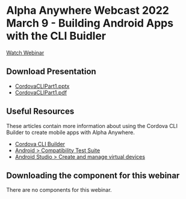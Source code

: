 # Alpha Anywhere Webcast 2022 March 9 - Building Android Apps with the CLI Buidler

[Watch Webinar](https://www.youtube.com/watch)

## Download Presentation
 - [CordovaCLIPart1.pptx](https://github.com/alphaanywhere/Alpha-Anywhere-Webinars/raw/master/2022%2003%2009/CordovaCLIPart1.pptx)
 - [CordovaCLIPart1.pdf](https://github.com/alphaanywhere/Alpha-Anywhere-Webinars/raw/master/2022%2003%2009/CordovaCLIPart1.pdf)

## Useful Resources
These articles contain more information about using the Cordova CLI Builder to create mobile apps with Alpha Anywhere.

 - [Cordova CLI Builder](https://documentation.alphasoftware.com/documentation/index?search=phonegap%20cli%20builder)
 - [Android > Compatibility Test Suite](https://source.android.com/compatibility/cts)
 - [Android Studio > Create and manage virtual devices](https://developer.android.com/studio/run/managing-avds?hl=en)

## Downloading the component for this webinar

There are no components for this webinar.
